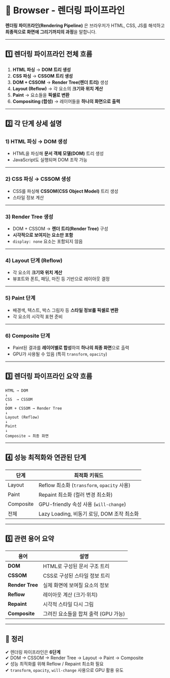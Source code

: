 # 🎨 Browser - 렌더링 파이프라인

**렌더링 파이프라인(Rendering Pipeline)** 은 브라우저가 HTML, CSS, JS를 해석하고 **최종적으로 화면에 그리기까지의 과정**을 말합니다.

---

## 1️⃣ 렌더링 파이프라인 전체 흐름

1. **HTML 파싱** → **DOM 트리 생성**
2. **CSS 파싱** → **CSSOM 트리 생성**
3. **DOM + CSSOM** → **Render Tree(렌더 트리)** 생성
4. **Layout (Reflow)** → 각 요소의 **크기와 위치 계산**
5. **Paint** → 요소들을 **픽셀로 변환**
6. **Compositing (합성)** → 레이어들을 **하나의 화면으로 출력**

---

## 2️⃣ 각 단계 상세 설명

### 1) HTML 파싱 → DOM 생성
- HTML을 파싱해 **문서 객체 모델(DOM)** 트리 생성
- JavaScript도 실행되며 DOM 조작 가능

---

### 2) CSS 파싱 → CSSOM 생성
- CSS를 파싱해 **CSSOM(CSS Object Model)** 트리 생성
- 스타일 정보 계산

---

### 3) Render Tree 생성
- DOM + CSSOM → **렌더 트리(Render Tree)** 구성
- **시각적으로 보여지는 요소만 포함**
- `display: none` 요소는 포함되지 않음

---

### 4) Layout 단계 (Reflow)
- 각 요소의 **크기와 위치 계산**
- 뷰포트와 폰트, 패딩, 마진 등 기반으로 레이아웃 결정

---

### 5) Paint 단계
- 배경색, 텍스트, 박스 그림자 등 **스타일 정보를 픽셀로 변환**
- 각 요소의 시각적 표현 준비

---

### 6) Composite 단계
- Paint된 결과를 **레이어별로 합성**하여 **하나의 최종 화면**으로 출력
- GPU가 사용될 수 있음 (특히 `transform`, `opacity`)

---

## 3️⃣ 렌더링 파이프라인 요약 흐름

```text
HTML → DOM
↓
CSS  → CSSOM
↓
DOM + CSSOM → Render Tree
↓
Layout (Reflow)
↓
Paint
↓
Composite → 최종 화면
```

---

## 4️⃣ 성능 최적화와 연관된 단계

| 단계 | 최적화 키워드 |
|------|----------------|
| Layout | Reflow 최소화 (`transform`, `opacity` 사용) |
| Paint | Repaint 최소화 (컬러 변경 최소화) |
| Composite | GPU-friendly 속성 사용 (`will-change`) |
| 전체 | Lazy Loading, 비동기 로딩, DOM 조작 최소화 |

---

## 5️⃣ 관련 용어 요약

| 용어 | 설명 |
|------|------|
| **DOM** | HTML로 구성된 문서 구조 트리 |
| **CSSOM** | CSS로 구성된 스타일 정보 트리 |
| **Render Tree** | 실제 화면에 보여질 요소의 정보 |
| **Reflow** | 레이아웃 계산 (크기·위치) |
| **Repaint** | 시각적 스타일 다시 그림 |
| **Composite** | 그려진 요소들을 합쳐 출력 (GPU 가능) |

---

## 🎯 정리

✔ 렌더링 파이프라인은 **6단계**  
✔ DOM → CSSOM → Render Tree → Layout → Paint → Composite  
✔ 성능 최적화를 위해 Reflow / Repaint 최소화 필요  
✔ `transform`, `opacity`, `will-change` 사용으로 GPU 활용 유도
